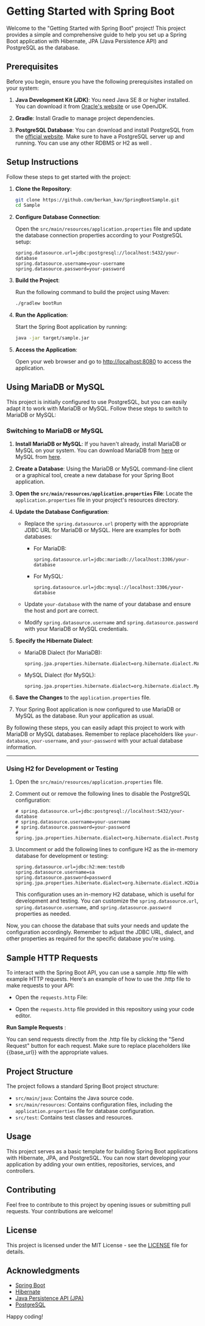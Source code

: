 # Getting Started with Spring Boot

Welcome to the "Getting Started with Spring Boot" project! This project provides a simple and comprehensive guide to help you set up a Spring Boot application with Hibernate, JPA (Java Persistence API) and PostgreSQL as the database.

## Prerequisites

Before you begin, ensure you have the following prerequisites installed on your system:

1. **Java Development Kit (JDK)**: You need Java SE 8 or higher installed. You can download it from [Oracle's website](https://www.oracle.com/java/technologies/javase-downloads.html) or use OpenJDK.

2. **Gradle**: Install Gradle to manage project dependencies.

3. **PostgreSQL Database**: You can download and install PostgreSQL from the [official website](https://www.postgresql.org/download/). Make sure to have a PostgreSQL server up and running. You can use any other RDBMS or H2 as well .

## Setup Instructions

Follow these steps to get started with the project:

1. **Clone the Repository**:

    ```bash
    git clone https://github.com/berkan_kav/SpringBootSample.git
    cd Sample
    ```

2. **Configure Database Connection**:

   Open the `src/main/resources/application.properties` file and update the database connection properties according to your PostgreSQL setup:
   
    ```properties
    spring.datasource.url=jdbc:postgresql://localhost:5432/your-database
    spring.datasource.username=your-username
    spring.datasource.password=your-password
    ```
 
3. **Build the Project**:

   Run the following command to build the project using Maven:

    ```bash
   ./gradlew bootRun
    ```

4. **Run the Application**:

   Start the Spring Boot application by running:

    ```bash
    java -jar target/sample.jar
    ```

5. **Access the Application**:

   Open your web browser and go to [http://localhost:8080](http://localhost:8080) to access the application.


## Using MariaDB or MySQL

This project is initially configured to use PostgreSQL, but you can easily adapt it to work with MariaDB or MySQL. Follow these steps to switch to MariaDB or MySQL:

### Switching to MariaDB or MySQL

1. **Install MariaDB or MySQL**: If you haven't already, install MariaDB or MySQL on your system. You can download MariaDB from [here](https://mariadb.org/download/) or MySQL from [here](https://dev.mysql.com/downloads/).

2. **Create a Database**: Using the MariaDB or MySQL command-line client or a graphical tool, create a new database for your Spring Boot application.

3. **Open the `src/main/resources/application.properties` File**: Locate the `application.properties` file in your project's resources directory.

4. **Update the Database Configuration**:

   - Replace the `spring.datasource.url` property with the appropriate JDBC URL for MariaDB or MySQL. Here are examples for both databases:

      - For MariaDB:

        ```properties
        spring.datasource.url=jdbc:mariadb://localhost:3306/your-database
        ```

      - For MySQL:

        ```properties
        spring.datasource.url=jdbc:mysql://localhost:3306/your-database
        ```

   - Update `your-database` with the name of your database and ensure the host and port are correct.

   - Modify `spring.datasource.username` and `spring.datasource.password` with your MariaDB or MySQL credentials.

5. **Specify the Hibernate Dialect**:

   - MariaDB Dialect (for MariaDB):

     ```properties
     spring.jpa.properties.hibernate.dialect=org.hibernate.dialect.MariaDBDialect
     ```

   - MySQL Dialect (for MySQL):

     ```properties
     spring.jpa.properties.hibernate.dialect=org.hibernate.dialect.MySQLDialect
     ```

6. **Save the Changes** to the `application.properties` file.

7. Your Spring Boot application is now configured to use MariaDB or MySQL as the database. Run your application as usual.

By following these steps, you can easily adapt this project to work with MariaDB or MySQL databases. Remember to replace placeholders like `your-database`, `your-username`, and `your-password` with your actual database information.

---

### Using H2 for Development or Testing

1. Open the `src/main/resources/application.properties` file.

2. Comment out or remove the following lines to disable the PostgreSQL configuration:

    ```properties
    # spring.datasource.url=jdbc:postgresql://localhost:5432/your-database
    # spring.datasource.username=your-username
    # spring.datasource.password=your-password
    # spring.jpa.properties.hibernate.dialect=org.hibernate.dialect.PostgreSQLDialect
    ```

3. Uncomment or add the following lines to configure H2 as the in-memory database for development or testing:

    ```properties
    spring.datasource.url=jdbc:h2:mem:testdb
    spring.datasource.username=sa
    spring.datasource.password=password
    spring.jpa.properties.hibernate.dialect=org.hibernate.dialect.H2Dialect
    ```

   This configuration uses an in-memory H2 database, which is useful for development and testing. You can customize the `spring.datasource.url`, `spring.datasource.username`, and `spring.datasource.password` properties as needed.

Now, you can choose the database that suits your needs and update the configuration accordingly. Remember to adjust the JDBC URL, dialect, and other properties as required for the specific database you're using.
## Sample HTTP Requests
To interact with the Spring Boot API, you can use a sample .http file with example HTTP requests. Here's an example of how to use the .http file to make requests to your API:


- Open the `requests.http` File:

- Open the `requests.http` file provided in this repository using your code editor.

**Run Sample Requests** :

You can send requests directly from the .http file by clicking the "Send Request" button for each request. Make sure to replace placeholders like {{base_url}} with the appropriate values.
## Project Structure

The project follows a standard Spring Boot project structure:

- `src/main/java`: Contains the Java source code.
- `src/main/resources`: Contains configuration files, including the `application.properties` file for database configuration.
- `src/test`: Contains test classes and resources.

## Usage

This project serves as a basic template for building Spring Boot applications with Hibernate, JPA, and PostgreSQL. You can now start developing your application by adding your own entities, repositories, services, and controllers.

## Contributing

Feel free to contribute to this project by opening issues or submitting pull requests. Your contributions are welcome!

## License

This project is licensed under the MIT License - see the [LICENSE](LICENSE) file for details.

## Acknowledgments

- [Spring Boot](https://spring.io/projects/spring-boot)
- [Hibernate](https://hibernate.org/)
- [Java Persistence API (JPA)](https://javaee.github.io/javaee-spec/javadocs/javax/persistence/package-summary.html)
- [PostgreSQL](https://www.postgresql.org/)

Happy coding!